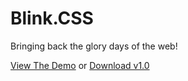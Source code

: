 # Blink.CSS

Bringing back the glory days of the web!

[View The Demo](https://thecssking.github.io/BlinkCSS/demo/index.html) or [Download v1.0](https://github.com/thecssking/BlinkCSS/releases/download/1.0/blink.css)
